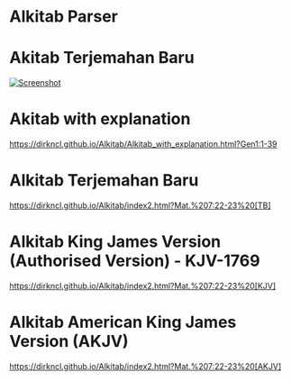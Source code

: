 # Alkitab Parser

# Akitab Terjemahan Baru

[![Screenshot](https://dirkncl.github.io/Alkitab/imgs/Alkitab50.png)](https://dirkncl.github.io/Alkitab/Alkitab.html?Yoh3:16)


# Akitab with explanation
https://dirkncl.github.io/Alkitab/Alkitab_with_explanation.html?Gen1:1-39

# Alkitab Terjemahan Baru
https://dirkncl.github.io/Alkitab/index2.html?Mat.%207:22-23%20[TB]

# Alkitab King James Version (Authorised Version) - KJV-1769
https://dirkncl.github.io/Alkitab/index2.html?Mat.%207:22-23%20[KJV]

# Alkitab American King James Version (AKJV)
https://dirkncl.github.io/Alkitab/index2.html?Mat.%207:22-23%20[AKJV]
